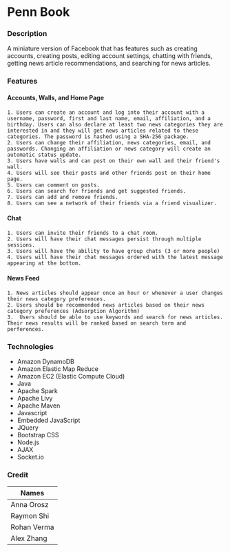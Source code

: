 # Penn Book
### Description
A miniature version of Facebook that has features such as creating accounts, creating posts, editing account settings, chatting with friends, getting news article recommendations, and searching for news articles.

### Features
#### Accounts, Walls, and Home Page
	1. Users can create an account and log into their account with a username, password, first and last name, email, affiliation, and a birthday. Users can also declare at least two news categories they are interested in and they will get news articles related to these categories. The password is hashed using a SHA-256 package.
	2. Users can change their affiliation, news categories, email, and passwords. Changing an affiliation or news category will create an automatic status update.
	3. Users have walls and can post on their own wall and their friend's wall.
	4. Users will see their posts and other friends post on their home page.
	5. Users can comment on posts.
	6. Users can search for friends and get suggested friends.
	7. Users can add and remove friends.
	8. Users can see a network of their friends via a friend visualizer.
#### Chat
	1. Users can invite their friends to a chat room.
	2. Users will have their chat messages persist through multiple sessions.
	3. Users will have the ability to have group chats (3 or more people)
	4. Users will have their chat messages ordered with the latest message appearing at the bottom.
#### News Feed
	1. News articles should appear once an hour or whenever a user changes their news category preferences.
	2. Users should be recommended news articles based on their news category preferences (Adsorption Algorithm)
	3.  Users should be able to use keywords and search for news articles. Their news results will be ranked based on search term and perferences.
  
### Technologies
- Amazon DynamoDB
- Amazon Elastic Map Reduce
- Amazon EC2 (Elastic Compute Cloud)
- Java
- Apache Spark
- Apache Livy
- Apache Maven
- Javascript
- Embedded JavaScript
- JQuery
- Bootstrap CSS
- Node.js
- AJAX
- Socket.io

### Credit
| Names      | 
| ----------- |
| Anna Orosz      |
| Raymon Shi   |
| Rohan Verma  | 
| Alex Zhang  | 

